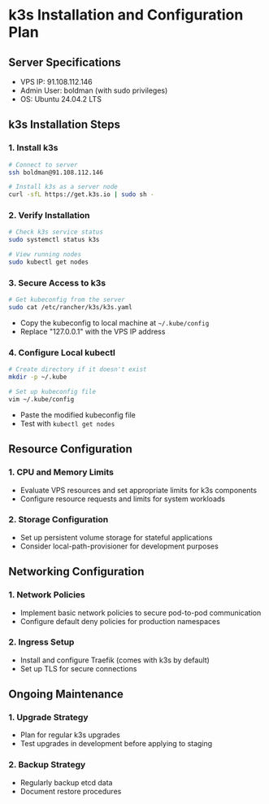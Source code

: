 # k3s Installation and Configuration Plan

## Server Specifications
- VPS IP: 91.108.112.146
- Admin User: boldman (with sudo privileges)
- OS: Ubuntu 24.04.2 LTS

## k3s Installation Steps

### 1. Install k3s
```bash
# Connect to server
ssh boldman@91.108.112.146

# Install k3s as a server node
curl -sfL https://get.k3s.io | sudo sh -
```

### 2. Verify Installation
```bash
# Check k3s service status
sudo systemctl status k3s

# View running nodes
sudo kubectl get nodes
```

### 3. Secure Access to k3s
```bash
# Get kubeconfig from the server
sudo cat /etc/rancher/k3s/k3s.yaml
```
- Copy the kubeconfig to local machine at `~/.kube/config`
- Replace "127.0.0.1" with the VPS IP address

### 4. Configure Local kubectl
```bash
# Create directory if it doesn't exist
mkdir -p ~/.kube

# Set up kubeconfig file
vim ~/.kube/config
```
- Paste the modified kubeconfig file
- Test with `kubectl get nodes`

## Resource Configuration

### 1. CPU and Memory Limits
- Evaluate VPS resources and set appropriate limits for k3s components
- Configure resource requests and limits for system workloads

### 2. Storage Configuration
- Set up persistent volume storage for stateful applications
- Consider local-path-provisioner for development purposes

## Networking Configuration

### 1. Network Policies
- Implement basic network policies to secure pod-to-pod communication
- Configure default deny policies for production namespaces

### 2. Ingress Setup
- Install and configure Traefik (comes with k3s by default)
- Set up TLS for secure connections

## Ongoing Maintenance

### 1. Upgrade Strategy
- Plan for regular k3s upgrades
- Test upgrades in development before applying to staging

### 2. Backup Strategy
- Regularly backup etcd data
- Document restore procedures 